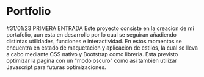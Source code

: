 # Portfolio 
#31/01/23 PRIMERA ENTRADA
Este proyecto consiste en la creacion de mi portafolio, aun esta en desarrollo por lo cual se seguiran añadiendo distintas utilidades, funciones e interactividad.
En estos momentos se encuentra en estado de maquetacion y aplicacion de estilos, la cual se lleva a cabo mediante CSS nativo y Bootstrap como libreria.
Esta previsto optimizar la pagina con un "modo oscuro" como asi tambien utilizar Javascript para futuras optimizaciones. 
